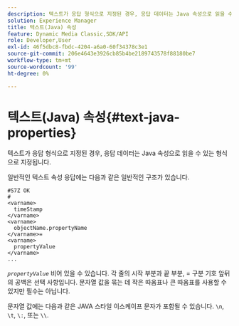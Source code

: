 ```yaml
---
description: 텍스트가 응답 형식으로 지정된 경우, 응답 데이터는 Java 속성으로 읽을 수 있는 형식으로 지정됩니다.
solution: Experience Manager
title: 텍스트(Java) 속성
feature: Dynamic Media Classic,SDK/API
role: Developer,User
exl-id: 46f5dbc8-fbdc-4204-a6a0-60f34378c3e1
source-git-commit: 206e4643e3926cb85b4be2189743578f88180be7
workflow-type: tm+mt
source-wordcount: '99'
ht-degree: 0%

---
```


# 텍스트(Java) 속성{#text-java-properties}

텍스트가 응답 형식으로 지정된 경우, 응답 데이터는 Java 속성으로 읽을 수 있는 형식으로 지정됩니다.

일반적인 텍스트 속성 응답에는 다음과 같은 일반적인 구조가 있습니다.

```
#S7Z OK
#
<varname>
  timeStamp
</varname>
<varname>
  objectName.propertyName
</varname>=
<varname>
  propertyValue
</varname>
...
```

*`propertyValue`* 비어 있을 수 있습니다. 각 줄의 시작 부분과 끝 부분, = 구분 기호 앞뒤의 공백은 선택 사항입니다. 문자열 값을 묶는 데 작은 따옴표나 큰 따옴표를 사용할 수 있지만 필수는 아닙니다.

문자열 값에는 다음과 같은 JAVA 스타일 이스케이프 문자가 포함될 수 있습니다. `\n`, `\t`, `\:`, 또는 `\\`.

